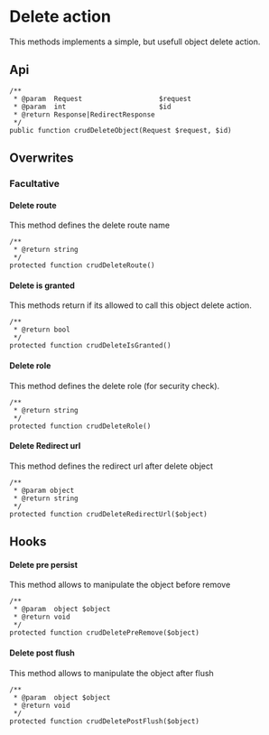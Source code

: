 # Delete action

This methods implements a simple, but usefull object delete action.

## Api

```{.php}
/**
 * @param  Request                   $request
 * @param  int                       $id
 * @return Response|RedirectResponse
 */
public function crudDeleteObject(Request $request, $id)
```

## Overwrites

### Facultative

#### Delete route

This method defines the delete route name

```{.php}
/**
 * @return string
 */
protected function crudDeleteRoute()
```

#### Delete is granted

This methods return if its allowed to call this object delete action.

```{.php}
/**
 * @return bool
 */
protected function crudDeleteIsGranted()
```

#### Delete role

This method defines the delete role (for security check).

```{.php}
/**
 * @return string
 */
protected function crudDeleteRole()
```

#### Delete Redirect url

This method defines the redirect url after delete object

```{.php}
/**
 * @param object
 * @return string
 */
protected function crudDeleteRedirectUrl($object)
```

## Hooks

#### Delete pre persist

This method allows to manipulate the object before remove

```{.php}
/**
 * @param  object $object
 * @return void
 */
protected function crudDeletePreRemove($object)
```

#### Delete post flush

This method allows to manipulate the object after flush

```{.php}
/**
 * @param  object $object
 * @return void
 */
protected function crudDeletePostFlush($object)
```